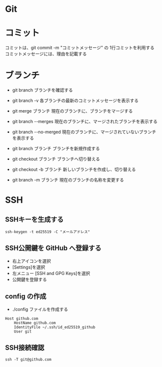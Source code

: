 # Git

# コミット
コミットは、git commit -m "コミットメッセージ"   の 1行コミットを利用する
コミットメッセージには、理由を記載する

# ブランチ

- git branch
ブランチを確認する



- git branch -v
各ブランチの最新のコミットメッセージを表示する

- git merge ブランチ
現在のブランチに、ブランチをマージする

- git branch --merges
現在のブランチに、マージされたブランチを表示する

- git branch --no-merged
現在のブランチに、マージされていないブランチを表示する


- git branch ブランチ
ブランチを新規作成する

- git checkout ブランチ
ブランチへ切り替える

- git checkout -b ブランチ
新しいブランチを作成し、切り替える

- git branch -m ブランチ
現在のブランチの名称を変更する

# SSH

## SSHキーを生成する
````
ssh-keygen -t ed25519 -C "メールアドレス"
````

## SSH公開鍵を GitHub へ登録する
- 右上アイコンを選択
- [Settings]を選択
- 左メニュー [SSH and GPG Keys]を選択
- 公開鍵を登録する

## config の作成
- ./config ファイルを作成する

````
Host github.com
    HostName github.com
    IdentityFile ~/.ssh/id_ed25519_github
    User git
````

## SSH接続確認
````
ssh -T git@github.com
````

